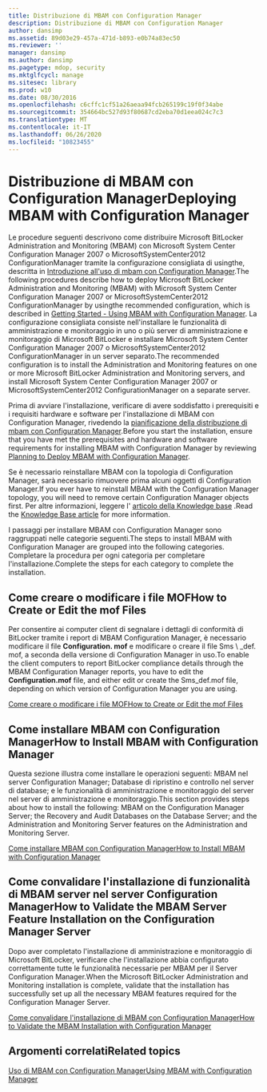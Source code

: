 ```yaml
---
title: Distribuzione di MBAM con Configuration Manager
description: Distribuzione di MBAM con Configuration Manager
author: dansimp
ms.assetid: 89d03e29-457a-471d-b893-e0b74a83ec50
ms.reviewer: ''
manager: dansimp
ms.author: dansimp
ms.pagetype: mdop, security
ms.mktglfcycl: manage
ms.sitesec: library
ms.prod: w10
ms.date: 08/30/2016
ms.openlocfilehash: c6cffc1cf51a26aeaa94fcb265199c19f0f34abe
ms.sourcegitcommit: 354664bc527d93f80687cd2eba70d1eea024c7c3
ms.translationtype: MT
ms.contentlocale: it-IT
ms.lasthandoff: 06/26/2020
ms.locfileid: "10823455"
---
```

# <span data-ttu-id="ecd71-103">Distribuzione di MBAM con Configuration Manager</span><span class="sxs-lookup"><span data-stu-id="ecd71-103">Deploying MBAM with Configuration Manager</span></span>


<span data-ttu-id="ecd71-104">Le procedure seguenti descrivono come distribuire Microsoft BitLocker Administration and Monitoring (MBAM) con Microsoft System Center Configuration Manager 2007 o MicrosoftSystemCenter2012 ConfigurationManager tramite la configurazione consigliata di usingthe, descritta in [Introduzione all'uso di mbam con Configuration Manager](getting-started---using-mbam-with-configuration-manager.md).</span><span class="sxs-lookup"><span data-stu-id="ecd71-104">The following procedures describe how to deploy Microsoft BitLocker Administration and Monitoring (MBAM) with Microsoft System Center Configuration Manager 2007 or MicrosoftSystemCenter2012 ConfigurationManager by usingthe recommended configuration, which is described in [Getting Started - Using MBAM with Configuration Manager](getting-started---using-mbam-with-configuration-manager.md).</span></span> <span data-ttu-id="ecd71-105">La configurazione consigliata consiste nell'installare le funzionalità di amministrazione e monitoraggio in uno o più server di amministrazione e monitoraggio di Microsoft BitLocker e installare Microsoft System Center Configuration Manager 2007 o MicrosoftSystemCenter2012 ConfigurationManager in un server separato.</span><span class="sxs-lookup"><span data-stu-id="ecd71-105">The recommended configuration is to install the Administration and Monitoring features on one or more Microsoft BitLocker Administration and Monitoring servers, and install Microsoft System Center Configuration Manager 2007 or MicrosoftSystemCenter2012 ConfigurationManager on a separate server.</span></span>

<span data-ttu-id="ecd71-106">Prima di avviare l'installazione, verificare di avere soddisfatto i prerequisiti e i requisiti hardware e software per l'installazione di MBAM con Configuration Manager, rivedendo la [pianificazione della distribuzione di mbam con Configuration Manager](planning-to-deploy-mbam-with-configuration-manager-2.md).</span><span class="sxs-lookup"><span data-stu-id="ecd71-106">Before you start the installation, ensure that you have met the prerequisites and hardware and software requirements for installing MBAM with Configuration Manager by reviewing [Planning to Deploy MBAM with Configuration Manager](planning-to-deploy-mbam-with-configuration-manager-2.md).</span></span>

<span data-ttu-id="ecd71-107">Se è necessario reinstallare MBAM con la topologia di Configuration Manager, sarà necessario rimuovere prima alcuni oggetti di Configuration Manager.</span><span class="sxs-lookup"><span data-stu-id="ecd71-107">If you ever have to reinstall MBAM with the Configuration Manager topology, you will need to remove certain Configuration Manager objects first.</span></span> <span data-ttu-id="ecd71-108">Per altre informazioni, leggere l' [articolo della Knowledge base](https://go.microsoft.com/fwlink/?LinkId=286306) .</span><span class="sxs-lookup"><span data-stu-id="ecd71-108">Read the [Knowledge Base article](https://go.microsoft.com/fwlink/?LinkId=286306) for more information.</span></span>

<span data-ttu-id="ecd71-109">I passaggi per installare MBAM con Configuration Manager sono raggruppati nelle categorie seguenti.</span><span class="sxs-lookup"><span data-stu-id="ecd71-109">The steps to install MBAM with Configuration Manager are grouped into the following categories.</span></span> <span data-ttu-id="ecd71-110">Completare la procedura per ogni categoria per completare l'installazione.</span><span class="sxs-lookup"><span data-stu-id="ecd71-110">Complete the steps for each category to complete the installation.</span></span>

## <span data-ttu-id="ecd71-111">Come creare o modificare i file MOF</span><span class="sxs-lookup"><span data-stu-id="ecd71-111">How to Create or Edit the mof Files</span></span>


<span data-ttu-id="ecd71-112">Per consentire ai computer client di segnalare i dettagli di conformità di BitLocker tramite i report di MBAM Configuration Manager, è necessario modificare il file **Configuration. mof** e modificare o creare il file Sms \ _def. mof, a seconda della versione di Configuration Manager in uso.</span><span class="sxs-lookup"><span data-stu-id="ecd71-112">To enable the client computers to report BitLocker compliance details through the MBAM Configuration Manager reports, you have to edit the **Configuration.mof** file, and either edit or create the Sms\_def.mof file, depending on which version of Configuration Manager you are using.</span></span>

[<span data-ttu-id="ecd71-113">Come creare o modificare i file MOF</span><span class="sxs-lookup"><span data-stu-id="ecd71-113">How to Create or Edit the mof Files</span></span>](how-to-create-or-edit-the-mof-files.md)

## <span data-ttu-id="ecd71-114">Come installare MBAM con Configuration Manager</span><span class="sxs-lookup"><span data-stu-id="ecd71-114">How to Install MBAM with Configuration Manager</span></span>


<span data-ttu-id="ecd71-115">Questa sezione illustra come installare le operazioni seguenti: MBAM nel server Configuration Manager; Database di ripristino e controllo nel server di database; e le funzionalità di amministrazione e monitoraggio del server nel server di amministrazione e monitoraggio.</span><span class="sxs-lookup"><span data-stu-id="ecd71-115">This section provides steps about how to install the following: MBAM on the Configuration Manager Server; the Recovery and Audit Databases on the Database Server; and the Administration and Monitoring Server features on the Administration and Monitoring Server.</span></span>

[<span data-ttu-id="ecd71-116">Come installare MBAM con Configuration Manager</span><span class="sxs-lookup"><span data-stu-id="ecd71-116">How to Install MBAM with Configuration Manager</span></span>](how-to-install-mbam-with-configuration-manager.md)

## <span data-ttu-id="ecd71-117">Come convalidare l'installazione di funzionalità di MBAM server nel server Configuration Manager</span><span class="sxs-lookup"><span data-stu-id="ecd71-117">How to Validate the MBAM Server Feature Installation on the Configuration Manager Server</span></span>


<span data-ttu-id="ecd71-118">Dopo aver completato l'installazione di amministrazione e monitoraggio di Microsoft BitLocker, verificare che l'installazione abbia configurato correttamente tutte le funzionalità necessarie per MBAM per il Server Configuration Manager.</span><span class="sxs-lookup"><span data-stu-id="ecd71-118">When the Microsoft BitLocker Administration and Monitoring installation is complete, validate that the installation has successfully set up all the necessary MBAM features required for the Configuration Manager Server.</span></span>

[<span data-ttu-id="ecd71-119">Come convalidare l'installazione di MBAM con Configuration Manager</span><span class="sxs-lookup"><span data-stu-id="ecd71-119">How to Validate the MBAM Installation with Configuration Manager</span></span>](how-to-validate-the-mbam-installation-with-configuration-manager.md)

## <span data-ttu-id="ecd71-120">Argomenti correlati</span><span class="sxs-lookup"><span data-stu-id="ecd71-120">Related topics</span></span>


[<span data-ttu-id="ecd71-121">Uso di MBAM con Configuration Manager</span><span class="sxs-lookup"><span data-stu-id="ecd71-121">Using MBAM with Configuration Manager</span></span>](using-mbam-with-configuration-manager.md)

 

 





